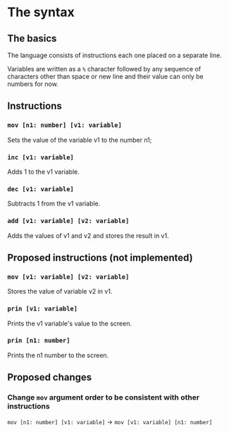 # The syntax

## The basics

The language consists of instructions each one placed on a separate line.

Variables are written as a `%` character followed by any sequence of characters other than space or new line and their value can only be numbers for now.

## Instructions

### `mov [n1: number] [v1: variable]`

Sets the value of the variable v1 to the number n1;

### `inc [v1: variable]`

Adds 1 to the v1 variable.

### `dec [v1: variable]`

Subtracts 1 from the v1 variable.

### `add [v1: variable] [v2: variable]`

Adds the values of v1 and v2 and stores the result in v1.

## Proposed instructions (not implemented)

### `mov [v1: variable] [v2: variable]`

Stores the value of variable v2 in v1.

### `prin [v1: variable]`

Prints the v1 variable's value to the screen.

### `prin [n1: number]`

Prints the n1 number to the screen.

## Proposed changes

### Change `mov` argument order to be consistent with other instructions

`mov [n1: number] [v1: variable]` -> `mov [v1: variable] [n1: number]`
